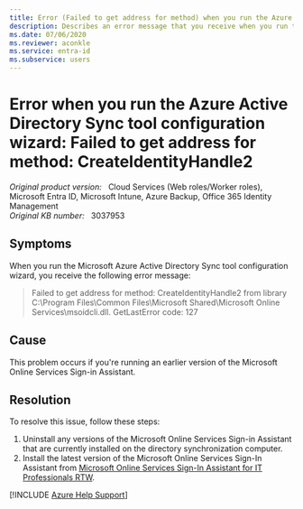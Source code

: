 ```yaml
---
title: Error (Failed to get address for method) when you run the Azure Active Directory Sync tool configuration wizard
description: Describes an error message that you receive when you run the Azure Active Directory Sync tool configuration wizard. Provides a resolution.
ms.date: 07/06/2020
ms.reviewer: aconkle
ms.service: entra-id
ms.subservice: users
---
```

# Error when you run the Azure Active Directory Sync tool configuration wizard: Failed to get address for method: CreateIdentityHandle2

_Original product version:_ &nbsp; Cloud Services (Web roles/Worker roles), Microsoft Entra ID, Microsoft Intune, Azure Backup, Office 365 Identity Management  
_Original KB number:_ &nbsp; 3037953

## Symptoms

When you run the Microsoft Azure Active Directory Sync tool configuration wizard, you receive the following error message:

> Failed to get address for method: CreateIdentityHandle2 from library C:\Program Files\Common Files\Microsoft Shared\Microsoft Online Services\msoidcli.dll. GetLastError code: 127

## Cause

This problem occurs if you're running an earlier version of the Microsoft Online Services Sign-in Assistant.

## Resolution

To resolve this issue, follow these steps:

1. Uninstall any versions of the Microsoft Online Services Sign-in Assistant that are currently installed on the directory synchronization computer.
2. Install the latest version of the Microsoft Online Services Sign-In Assistant from [Microsoft Online Services Sign-In Assistant for IT Professionals RTW](https://download.microsoft.com/download/7/1/E/71EF1D05-A42C-4A1F-8162-96494B5E615C/msoidcli_32bit.msi).

[!INCLUDE [Azure Help Support](../../includes/azure-help-support.md)]
